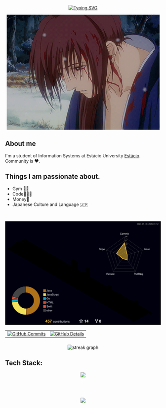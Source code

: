 
<!---### Hi, I'm João! 👋 --->
<div align="center">
  <a href="https://git.io/typing-svg">
    <img src="https://readme-typing-svg.herokuapp.com?font=Inte&weight=700&duration=3000&pause=1000&color=6593E0&center=true&vCenter=true&random=true&width=435&lines=Hi;be+welcome" alt="Typing SVG" />
  </a>
</div>

 
<p align="center"> 
  <img src="https://github.com/Ninzinhu/Ninzinhu/blob/main/kenshinhimura.gif"">
</p>



## About me
I'm a student of Information Systems at Estácio University [Estácio](https://estacio.br/cursos/graduacao). </br> Community is :heart:. 
<br />

## Things I am passionate about.
- Gym 🏋🏻
- Code👩🏻‍💻
- Money💸
- Japanese Culture and Language 🇯🇵
<br />

![Status](./profile-3d-contrib/profile-night-rainbow.svg)


<div style="text-align: center;">

<table align="center">
  <tr>
    <td align="center">
      <a href="https://github.com/vn7n24fzkq/github-profile-summary-cards">
        <img src="http://github-profile-summary-cards.vercel.app/api/cards/productive-time?username=Ninzinhu&theme=dracula&utcOffset=-3" alt="GitHub Commits"/>
      </a>
    </td>
    <td align="center">
      <a href="https://github.com/vn7n24fzkq/github-profile-summary-cards">
        <img src="http://github-profile-summary-cards.vercel.app/api/cards/profile-details?username=Ninzinhu&theme=dracula" alt="GitHub Details"/>
      </a>
    </td>
  </tr>
</table>

</div>

  ###

<div align="center">
  <img src="https://streak-stats.demolab.com?user=ninzinhu&locale=en&mode=daily&theme=dracula&hide_border=false&border_radius=5&order=3" height="220" alt="streak graph"  />
</div>




<!---- ![GithubStats](https://github-readme-stats.vercel.app/api/top-langs/?username=ninzinhu&theme=tokyonight) 
![TOP Langs](https://github-readme-stats.vercel.app/api?username=ninzinhu&theme=tokyonight) !-->


## Tech Stack:
<div align="center" >
<a href="https://skillicons.dev"   >
  <img src="https://skillicons.dev/icons?i=git,java,go,kotlin,react,nodejs,express,vue,docker,linux,postman,mongodb,postgres,swift" />
</a>
  <br />

  </div>




<!--![Anurag's GitHub stats](https://github-readme-stats.vercel.app/api?username=ninzinhu&show_icons=true&theme=tokyonight)
![Top Langs](https://github-readme-stats.vercel.app/api/top-langs/?username=ninzinhu&layout=compact&langs_count=16&theme=tokyonight)  -->



<!--- [![HTML5](https://img.shields.io/badge/HTML5-E34F26?style=for-the-badge&logo=html5&logoColor=white)](https://www.w3.org/html/)
[![CSS3](https://img.shields.io/badge/CSS3-1572B6?style=for-the-badge&logo=css3&logoColor=white)](https://www.w3schools.com/css/)
[![JS](https://img.shields.io/badge/JavaScript-F7DF1E?style=for-the-badge&logo=javascript&logoColor=black)](https://www.w3schools.com/js/)
[![TYPESCRIPT](https://img.shields.io/badge/TypeScript-007ACC?style=for-the-badge&logo=typescript&logoColor=white)](https://www.w3schools.com/typescript/)
[![ANGULAR](https://img.shields.io/badge/Angular-DD0031?style=for-the-badge&logo=angular&logoColor=white)](https://material.angular.io/)
[![JAVA](https://img.shields.io/badge/Java-ED8B00?style=for-the-badge&logo=openjdk&logoColor=whit)](https://docs.oracle.com/javase/7/docs/api/java/lang/String.html)
[![GITHUB](https://img.shields.io/badge/GitHub-100000?style=for-the-badge&logo=github&logoColor=white)](https://github.com/Ninzinhu) --->




<!----<a href="https://www.w3.org/html/" target="_blank"><img align="left" alt="HTML5" width="26px" src="https://img.shields.io/badge/HTML5-E34F26?style=for-the-badge&logo=html5&logoColor=white" /></a>
<a href="https://www.w3schools.com/css/" target="_blank"><img align="left" alt="CSS3" width="26px" src="https://img.shields.io/badge/CSS3-1572B6?style=for-the-badge&logo=css3&logoColor=white" /></a>
<a href="https://www.w3schools.com/js/" target="_blank"><img align="left" alt="JS" width="26px" src="https://img.shields.io/badge/JavaScript-F7DF1E?style=for-the-badge&logo=javascript&logoColor=black" /></a>
<a href="https://material.angular.io/" target="_blank"> <img align="left" alt="Angular" width="26px" src="https://img.shields.io/badge/Angular-DD0031?style=for-the-badge&logo=angular&logoColor=white"/> </a>
<a href="https://docs.oracle.com/javase/7/docs/api/java/lang/String.html" target="_blank"> <img align="left" alt="Java" width="26px" src="https://img.shields.io/badge/Java-ED8B00?style=for-the-badge&logo=openjdk&logoColor=white"/> </a>
<a href="https://github.com/Ninzinhu" target="_blank"> <img align="left" alt="GitHub" width="26px" src="https://github.com/Aakarsh-B/trying-repos/blob/master/github.svg" /> </a> --->



<br />
<br />




 
##
   <div align="center" >
     <img src="https://github-profile-trophy.vercel.app/?username=isaac545454&row=1&column=6&theme=dracula&margin-w=15&margin-h=15"/>
  </div>

<!----[snake gif](https://github.com/ninzinhu/ninzinhu/blob/output/github-contribution-grid-snake.svg)
  
[![readme](https://github-readme-stats.vercel.app/api/pin/?username=ninzinhu&repo=ninzinhu&theme=tokyonight)](https://github.com/ninzinhu/ninzinhu) --->
